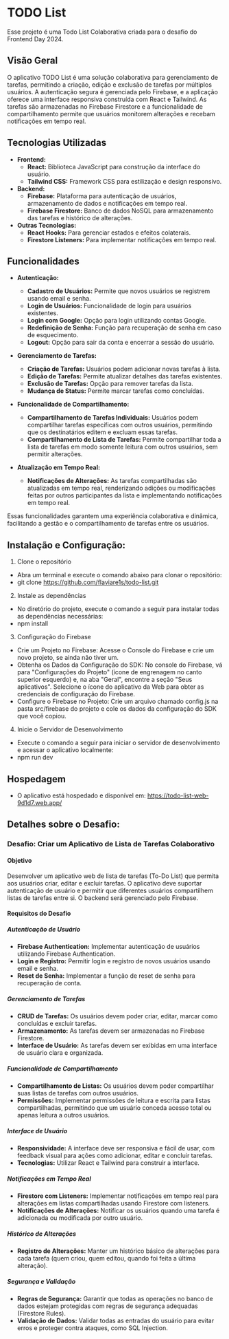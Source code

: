 # TODO List

Esse projeto é uma Todo List Colaborativa criada para o desafio do Frontend Day 2024.


## **Visão Geral**

O aplicativo TODO List é uma solução colaborativa para gerenciamento de tarefas, permitindo a criação, edição e exclusão de tarefas por múltiplos usuários. A autenticação segura é gerenciada pelo Firebase, e a aplicação oferece uma interface responsiva construída com React e Tailwind. As tarefas são armazenadas no Firebase Firestore e a funcionalidade de compartilhamento permite que usuários monitorem alterações e recebam notificações em tempo real. 


## **Tecnologias Utilizadas**

- **Frontend:**
  - **React:** Biblioteca JavaScript para construção da interface do usuário.
  - **Tailwind CSS:** Framework CSS para estilização e design responsivo.
- **Backend:**
  - **Firebase:** Plataforma para autenticação de usuários, armazenamento de dados e notificações em tempo real.
  - **Firebase Firestore:** Banco de dados NoSQL para armazenamento das tarefas e histórico de alterações.
- **Outras Tecnologias:**
  - **React Hooks:** Para gerenciar estados e efeitos colaterais.
  - **Firestore Listeners:** Para implementar notificações em tempo real.


## **Funcionalidades**

- **Autenticação:**
  - **Cadastro de Usuários:** Permite que novos usuários se registrem usando email e senha.
  - **Login de Usuários:** Funcionalidade de login para usuários existentes.
  - **Login com Google:** Opção para login utilizando contas Google.
  - **Redefinição de Senha:** Função para recuperação de senha em caso de esquecimento.
  - **Logout:** Opção para sair da conta e encerrar a sessão do usuário.

- **Gerenciamento de Tarefas:**
  - **Criação de Tarefas:** Usuários podem adicionar novas tarefas à lista.
  - **Edição de Tarefas:** Permite atualizar detalhes das tarefas existentes.
  - **Exclusão de Tarefas:** Opção para remover tarefas da lista.
  - **Mudança de Status:** Permite marcar tarefas como concluídas.

- **Funcionalidade de Compartilhamento:**
  - **Compartilhamento de Tarefas Individuais:** Usuários podem compartilhar tarefas específicas com outros usuários, permitindo que os destinatários editem e excluam essas tarefas.
  - **Compartilhamento de Lista de Tarefas:** Permite compartilhar toda a lista de tarefas em modo somente leitura com outros usuários, sem permitir alterações.

- **Atualização em Tempo Real:**
  - **Notificações de Alterações:** As tarefas compartilhadas são atualizadas em tempo real, renderizando adições ou modificações feitas por outros participantes da lista e implementando notificações em tempo real.
  
Essas funcionalidades garantem uma experiência colaborativa e dinâmica, facilitando a gestão e o compartilhamento de tarefas entre os usuários.


## Instalação e Configuração:

1. Clone o repositório
  - Abra um terminal e execute o comando abaixo para clonar o repositório:
  - git clone https://github.com/flaviare1s/todo-list.git

2. Instale as dependências
  - No diretório do projeto, execute o comando a seguir para instalar todas as dependências necessárias:
  - npm install

3. Configuração do Firebase
  - Crie um Projeto no Firebase: Acesse o Console do Firebase e crie um novo projeto, se ainda não tiver um.
  - Obtenha os Dados da Configuração do SDK: No console do Firebase, vá para "Configurações do Projeto" (ícone de engrenagem no canto superior esquerdo) e, na aba "Geral", encontre a seção "Seus aplicativos". Selecione o ícone do aplicativo da Web para obter as credenciais de configuração do Firebase.
  - Configure o Firebase no Projeto: Crie um arquivo chamado config.js na pasta src/firebase do projeto e cole os dados da configuração do SDK que você copiou.

4. Inicie o Servidor de Desenvolvimento
  - Execute o comando a seguir para iniciar o servidor de desenvolvimento e acessar o aplicativo localmente:
  - npm run dev


## **Hospedagem**
  - O aplicativo está hospedado e disponível em: https://todo-list-web-9d1d7.web.app/




## Detalhes sobre o Desafio:
### **Desafio: Criar um Aplicativo de Lista de Tarefas Colaborativo**

#### **Objetivo**

Desenvolver um aplicativo web de lista de tarefas (To-Do List) que permita aos usuários criar, editar e excluir tarefas. O aplicativo deve suportar autenticação de usuário e permitir que diferentes usuários compartilhem listas de tarefas entre si. O backend será gerenciado pelo Firebase.

#### **Requisitos do Desafio**

##### **Autenticação de Usuário**

- **Firebase Authentication:** Implementar autenticação de usuários utilizando Firebase Authentication.
- **Login e Registro:** Permitir login e registro de novos usuários usando email e senha.
- **Reset de Senha:** Implementar a função de reset de senha para recuperação de conta.

##### **Gerenciamento de Tarefas**

- **CRUD de Tarefas:** Os usuários devem poder criar, editar, marcar como concluídas e excluir tarefas.
- **Armazenamento:** As tarefas devem ser armazenadas no Firebase Firestore.
- **Interface de Usuário:** As tarefas devem ser exibidas em uma interface de usuário clara e organizada.

##### **Funcionalidade de Compartilhamento**

- **Compartilhamento de Listas:** Os usuários devem poder compartilhar suas listas de tarefas com outros usuários.
- **Permissões:** Implementar permissões de leitura e escrita para listas compartilhadas, permitindo que um usuário conceda acesso total ou apenas leitura a outros usuários.

##### **Interface de Usuário**

- **Responsividade:** A interface deve ser responsiva e fácil de usar, com feedback visual para ações como adicionar, editar e concluir tarefas.
- **Tecnologias:** Utilizar React e Tailwind para construir a interface.

##### **Notificações em Tempo Real**

- **Firestore com Listeners:** Implementar notificações em tempo real para alterações em listas compartilhadas usando Firestore com listeners.
- **Notificações de Alterações:** Notificar os usuários quando uma tarefa é adicionada ou modificada por outro usuário.

##### **Histórico de Alterações**

- **Registro de Alterações:** Manter um histórico básico de alterações para cada tarefa (quem criou, quem editou, quando foi feita a última alteração).

##### **Segurança e Validação**

- **Regras de Segurança:** Garantir que todas as operações no banco de dados estejam protegidas com regras de segurança adequadas (Firestore Rules).
- **Validação de Dados:** Validar todas as entradas do usuário para evitar erros e proteger contra ataques, como SQL Injection.

